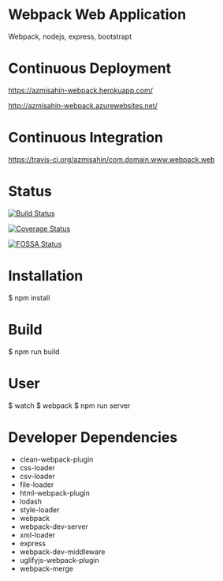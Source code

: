 # Webpack Web Application
Webpack, nodejs, express, bootstrapt

# Continuous Deployment
https://azmisahin-webpack.herokuapp.com/

http://azmisahin-webpack.azurewebsites.net/

# Continuous Integration
https://travis-ci.org/azmisahin/com.domain.www.webpack.web

# Status
[![Build Status](https://travis-ci.org/azmisahin/com.domain.www.webpack.web.svg?branch=master)](https://travis-ci.org/azmisahin/com.domain.www.webpack.web)

[![Coverage Status](https://coveralls.io/repos/github/azmisahin/com.domain.www.webpack.web/badge.svg?branch=master)](https://coveralls.io/github/azmisahin/com.domain.www.webpack.web?branch=master)

[![FOSSA Status](https://app.fossa.io/api/projects/git%2Bgithub.com%2Fazmisahin%2Fcom.domain.www.react.web.svg?type=large)](https://app.fossa.io/projects/git%2Bgithub.com%2Fazmisahin%2Fcom.domain.www.react.web?ref=badge_large)


# Installation
$ npm install

# Build
$ npm run build

# User
$ watch
$ webpack
$ npm run server

# Developer Dependencies
- clean-webpack-plugin
- css-loader
- csv-loader
- file-loader
- html-webpack-plugin
- lodash
- style-loader
- webpack
- webpack-dev-server
- xml-loader
- express
- webpack-dev-middleware
- uglifyjs-webpack-plugin
- webpack-merge
